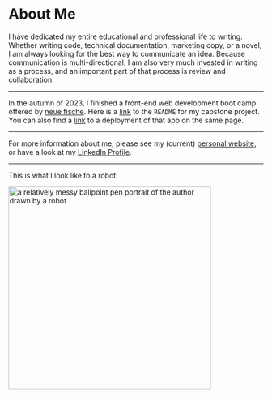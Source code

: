 # About Me

I have dedicated my entire educational and professional life to writing. Whether writing code, technical documentation, marketing copy, or a novel, I am always looking for the best way to communicate an idea. Because communication is multi-directional, I am also very much invested in writing as a process, and an important part of that process is review and collaboration.

---

In the autumn of 2023, I finished a front-end web development boot camp offered by [neue fische](https://www.neuefische.de/bootcamp/web-development). Here is a [link](https://github.com/shrocket/hotel-tishjama#readme) to the `README` for my capstone project. You can also find a [link](https://hotel-tishjama-seven.vercel.app/) to a deployment of that app on the same page.

---

For more information about me, please see my (current) [personal website](https://shawnhuelle.com), or have a look at my [LinkedIn Profile](https://www.linkedin.com/in/shawn-huelle-616560237/).

---

This is what I look like to a robot:

<picture>
<img alt="a relatively messy ballpoint pen portrait of the author drawn by a robot" src="https://shawnhuelle.files.wordpress.com/2023/07/robotportrait3.jpg?w=784" height="400px">
</picture>
